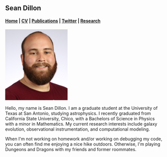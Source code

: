 ## Sean Dillon

####  [Home](README.md)   |   [CV](files/CV_Draft_3_Sean.pdf)   |   [Publications](publications.md)   |   [Twitter](https://twitter.com/seandillon48)  |  [Research](research.md)


<img src="images/headshot1.JPG" width="200" >

Hello, my name is Sean Dillon. I am a graduate student at the University of Texas at San Antonio, studying astrophysics. I recently graduated from California State University, Chico, with a Bachelors of Science in Physics with a minor in Mathematics. My current research interests include galaxy evolution, observational instrumentation, and computational modeling.

When I'm not working on homework and/or working on debugging my code, you can often find me enjoying a nice hike outdoors. Otherwise, I'm playing Dungeons and Dragons with my friends and former roommates.


